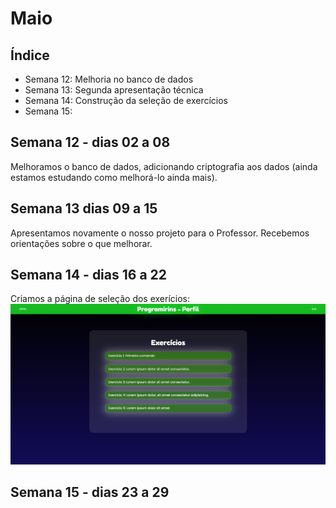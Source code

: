 # Maio

## Índice
- Semana 12: Melhoria no banco de dados
- Semana 13: Segunda apresentação técnica
- Semana 14: Construção da seleção de exercícios
- Semana 15:

## Semana 12 - dias 02 a 08

Melhoramos o banco de dados, adicionando criptografia aos dados (ainda estamos estudando como melhorá-lo ainda mais).

## Semana 13 dias 09 a 15

Apresentamos novamente o nosso projeto para o Professor. Recebemos orientações sobre o que melhorar.

## Semana 14 - dias 16 a 22

Criamos a página de seleção dos exerícios:
![SiteMenuExc](./Imagens/Mai_01.jpg)


## Semana 15 - dias 23 a 29
